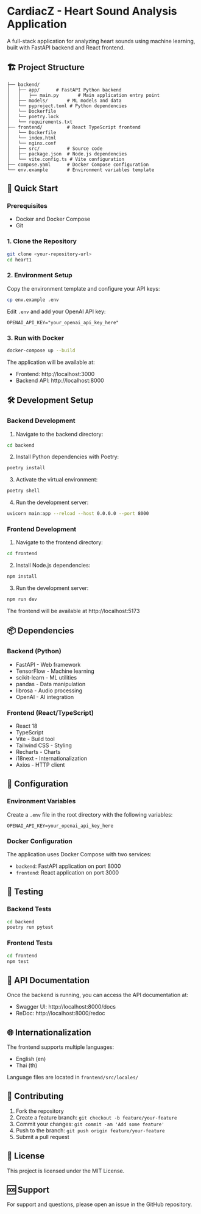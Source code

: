 # CardiacZ - Heart Sound Analysis Application

A full-stack application for analyzing heart sounds using machine learning, built with FastAPI backend and React frontend.

## 🏗️ Project Structure

```
├── backend/
│   ├── app/      # FastAPI Python backend
│   │   ├── main.py       # Main application entry point
│   ├── models/       # ML models and data
│   └── pyproject.toml # Python dependencies
│   └── Dockerfile
│   └── poetry.lock
│   └── requirements.txt
├── frontend/         # React TypeScript frontend
│   └── Dockerfile
│   └── index.html
│   └── nginx.conf
│   ├── src/          # Source code
│   ├── package.json  # Node.js dependencies
│   └── vite.config.ts # Vite configuration
├── compose.yaml      # Docker Compose configuration
└── env.example       # Environment variables template
```

## 🚀 Quick Start

### Prerequisites

- Docker and Docker Compose
- Git

### 1. Clone the Repository

```bash
git clone <your-repository-url>
cd heart1
```

### 2. Environment Setup

Copy the environment template and configure your API keys:

```bash
cp env.example .env
```

Edit `.env` and add your OpenAI API key:
```
OPENAI_API_KEY="your_openai_api_key_here"
```

### 3. Run with Docker

```bash
docker-compose up --build
```

The application will be available at:
- Frontend: http://localhost:3000
- Backend API: http://localhost:8000

## 🛠️ Development Setup

### Backend Development

1. Navigate to the backend directory:
```bash
cd backend
```

2. Install Python dependencies with Poetry:
```bash
poetry install
```

3. Activate the virtual environment:
```bash
poetry shell
```

4. Run the development server:
```bash
uvicorn main:app --reload --host 0.0.0.0 --port 8000
```

### Frontend Development

1. Navigate to the frontend directory:
```bash
cd frontend
```

2. Install Node.js dependencies:
```bash
npm install
```

3. Run the development server:
```bash
npm run dev
```

The frontend will be available at http://localhost:5173

## 📦 Dependencies

### Backend (Python)
- FastAPI - Web framework
- TensorFlow - Machine learning
- scikit-learn - ML utilities
- pandas - Data manipulation
- librosa - Audio processing
- OpenAI - AI integration

### Frontend (React/TypeScript)
- React 18
- TypeScript
- Vite - Build tool
- Tailwind CSS - Styling
- Recharts - Charts
- i18next - Internationalization
- Axios - HTTP client

## 🔧 Configuration

### Environment Variables

Create a `.env` file in the root directory with the following variables:

```env
OPENAI_API_KEY=your_openai_api_key_here
```

### Docker Configuration

The application uses Docker Compose with two services:
- `backend`: FastAPI application on port 8000
- `frontend`: React application on port 3000

## 🧪 Testing

### Backend Tests
```bash
cd backend
poetry run pytest
```

### Frontend Tests
```bash
cd frontend
npm test
```

## 📝 API Documentation

Once the backend is running, you can access the API documentation at:
- Swagger UI: http://localhost:8000/docs
- ReDoc: http://localhost:8000/redoc

## 🌐 Internationalization

The frontend supports multiple languages:
- English (en)
- Thai (th)

Language files are located in `frontend/src/locales/`

## 🤝 Contributing

1. Fork the repository
2. Create a feature branch: `git checkout -b feature/your-feature`
3. Commit your changes: `git commit -am 'Add some feature'`
4. Push to the branch: `git push origin feature/your-feature`
5. Submit a pull request

## 📄 License

This project is licensed under the MIT License.

## 🆘 Support

For support and questions, please open an issue in the GitHub repository.
